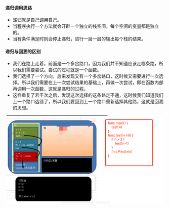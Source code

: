 #### 递归调用思路

- 递归就是自己调用自己。
- 当程序执行一个方法就会开辟一个独立的栈空间，每个空间的变量都是独立的。
- 当有条件满足时则会停止递归，进行一层一层的输出每个栈的结果。

#### 递归与回溯的区别

+ 我们在路上走着，前面是一个多岔路口，因为我们并不知道应该走哪条路，所以我们需要尝试。尝试的过程就是一个函数。 
+ 我们选择了一个方向，后来发现又有一个多岔路口，这时候又需要进行一次选择。所以我们需要在上一次尝试结果的基础上，再做一次尝试，即在函数内部再调用一次函数，这就是递归的过程。
+ 这样重复了若干次之后，发现这次选择的这条路走不通，这时候我们知道我们上一个路口选错了，所以我们要回到上一个路口重新选择其他路，这就是回溯的思想。

![WechatIMG289](./img/WechatIMG289.png)



